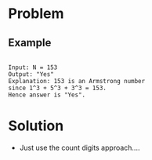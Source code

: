 # Problem

## Example

```

Input: N = 153
Output: "Yes"
Explanation: 153 is an Armstrong number
since 1^3 + 5^3 + 3^3 = 153.
Hence answer is "Yes".
```

# Solution

- Just use the count digits approach....
